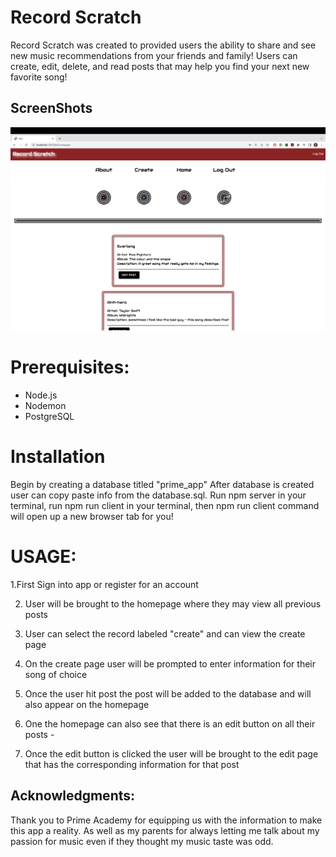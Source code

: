 
# Record Scratch 
Record Scratch was created to provided users the ability to share and see new music recommendations from your friends and family! Users can create, edit, delete, and read posts that may help you find your next new favorite song! 

## ScreenShots
![HomePage](public/homepage.png)





# Prerequisites: 
- Node.js 
- Nodemon 
- PostgreSQL

# Installation 
Begin by creating a database titled "prime_app" After database is created user can copy paste info from the database.sql.  Run npm  server in your terminal, run npm run client in your terminal, then npm run client command will open up a new browser tab for you!

# USAGE:

1.First Sign into app or register for an account 

2. User will be brought to the homepage where they may view all previous posts 

3. User can select the record labeled "create" and can view the create page

4. On the  create page user will be prompted to enter information for their song of choice 


5. Once the user hit post the post will be added to the database and will also appear on the homepage 

6. One the homepage can also see that there is an edit button on all their posts - 

7. Once the edit button is clicked the user will be brought to the edit page that has the corresponding information for that post 




## Acknowledgments:

Thank you to Prime Academy for equipping us with the information to make this app a reality. As well as my parents for always letting me talk about my passion for music even if they thought my music taste was odd.

